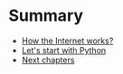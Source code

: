 # Summary

* [How the Internet works?](how_the_internet_works/README.md)
* [Let's start with Python](try_python/README.md)
* [Next chapters](next_chapters/README.md)


